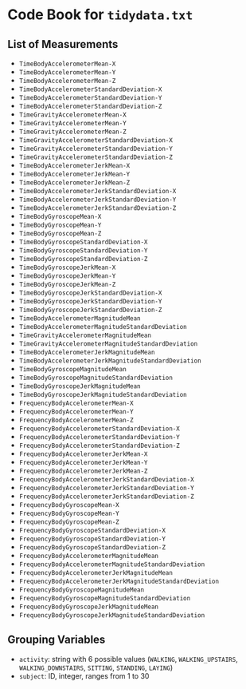 # Code Book for `tidydata.txt`

## List of Measurements
- `TimeBodyAccelerometerMean-X`
- `TimeBodyAccelerometerMean-Y` 
- `TimeBodyAccelerometerMean-Z`
- `TimeBodyAccelerometerStandardDeviation-X`
- `TimeBodyAccelerometerStandardDeviation-Y` 
- `TimeBodyAccelerometerStandardDeviation-Z` 
- `TimeGravityAccelerometerMean-X`
- `TimeGravityAccelerometerMean-Y` 
- `TimeGravityAccelerometerMean-Z` 
- `TimeGravityAccelerometerStandardDeviation-X`
- `TimeGravityAccelerometerStandardDeviation-Y`
- `TimeGravityAccelerometerStandardDeviation-Z` 
- `TimeBodyAccelerometerJerkMean-X`
- `TimeBodyAccelerometerJerkMean-Y`
- `TimeBodyAccelerometerJerkMean-Z` 
- `TimeBodyAccelerometerJerkStandardDeviation-X`
- `TimeBodyAccelerometerJerkStandardDeviation-Y` 
- `TimeBodyAccelerometerJerkStandardDeviation-Z` 
- `TimeBodyGyroscopeMean-X`
- `TimeBodyGyroscopeMean-Y` 
- `TimeBodyGyroscopeMean-Z` 
- `TimeBodyGyroscopeStandardDeviation-X`
- `TimeBodyGyroscopeStandardDeviation-Y`
- `TimeBodyGyroscopeStandardDeviation-Z` 
- `TimeBodyGyroscopeJerkMean-X`
- `TimeBodyGyroscopeJerkMean-Y` 
- `TimeBodyGyroscopeJerkMean-Z` 
- `TimeBodyGyroscopeJerkStandardDeviation-X`
- `TimeBodyGyroscopeJerkStandardDeviation-Y` 
- `TimeBodyGyroscopeJerkStandardDeviation-Z` 
- `TimeBodyAccelerometerMagnitudeMean`
- `TimeBodyAccelerometerMagnitudeStandardDeviation`
- `TimeGravityAccelerometerMagnitudeMean`
- `TimeGravityAccelerometerMagnitudeStandardDeviation`
- `TimeBodyAccelerometerJerkMagnitudeMean`
- `TimeBodyAccelerometerJerkMagnitudeStandardDeviation`
- `TimeBodyGyroscopeMagnitudeMean`
- `TimeBodyGyroscopeMagnitudeStandardDeviation`
- `TimeBodyGyroscopeJerkMagnitudeMean`
- `TimeBodyGyroscopeJerkMagnitudeStandardDeviation` 
- `FrequencyBodyAccelerometerMean-X`
- `FrequencyBodyAccelerometerMean-Y` 
- `FrequencyBodyAccelerometerMean-Z` 
- `FrequencyBodyAccelerometerStandardDeviation-X`
- `FrequencyBodyAccelerometerStandardDeviation-Y` 
- `FrequencyBodyAccelerometerStandardDeviation-Z` 
- `FrequencyBodyAccelerometerJerkMean-X`
- `FrequencyBodyAccelerometerJerkMean-Y` 
- `FrequencyBodyAccelerometerJerkMean-Z` 
- `FrequencyBodyAccelerometerJerkStandardDeviation-X` 
- `FrequencyBodyAccelerometerJerkStandardDeviation-Y`
- `FrequencyBodyAccelerometerJerkStandardDeviation-Z`
- `FrequencyBodyGyroscopeMean-X`
- `FrequencyBodyGyroscopeMean-Y` 
- `FrequencyBodyGyroscopeMean-Z` 
- `FrequencyBodyGyroscopeStandardDeviation-X` 
- `FrequencyBodyGyroscopeStandardDeviation-Y`
- `FrequencyBodyGyroscopeStandardDeviation-Z` 
- `FrequencyBodyAccelerometerMagnitudeMean`
- `FrequencyBodyAccelerometerMagnitudeStandardDeviation` 
- `FrequencyBodyAccelerometerJerkMagnitudeMean` 
- `FrequencyBodyAccelerometerJerkMagnitudeStandardDeviation` 
- `FrequencyBodyGyroscopeMagnitudeMean`
- `FrequencyBodyGyroscopeMagnitudeStandardDeviation`
- `FrequencyBodyGyroscopeJerkMagnitudeMean` 
- `FrequencyBodyGyroscopeJerkMagnitudeStandardDeviation`

## Grouping Variables
- `activity`: string with 6 possible values (`WALKING`, `WALKING_UPSTAIRS`, `WALKING_DOWNSTAIRS`, `SITTING`, `STANDING`, `LAYING`)
- `subject`: ID, integer, ranges from 1 to 30

